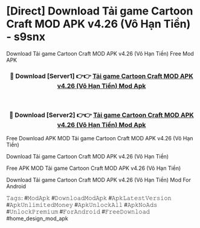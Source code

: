 # [Direct] Download Tải game Cartoon Craft MOD APK v4.26 (Vô Hạn Tiền) - s9snx
Download Tải game Cartoon Craft MOD APK v4.26 (Vô Hạn Tiền) Free Mod APK

<div align="center">
<h3>🔴 Download [Server1] 👉👉 <a href="https://apk-comot.site?title=Tải_game_Cartoon_Craft_MOD_APK_v4.26_(Vô_Hạn_Tiền)">Tải game Cartoon Craft MOD APK v4.26 (Vô Hạn Tiền) Mod Apk</a></h3><br>

<h3>🔴 Download [Server2] 👉👉 <a href="https://apk-comot.site?title=Tải_game_Cartoon_Craft_MOD_APK_v4.26_(Vô_Hạn_Tiền)">Tải game Cartoon Craft MOD APK v4.26 (Vô Hạn Tiền) Mod Apk</a></h3>
</div>


Free Download APK MOD Tải game Cartoon Craft MOD APK v4.26 (Vô Hạn Tiền)

Download Tải game Cartoon Craft MOD APK v4.26 (Vô Hạn Tiền) 

Free APK MOD Tải game Cartoon Craft MOD APK v4.26 (Vô Hạn Tiền) 

Download Tải game Cartoon Craft MOD APK v4.26 (Vô Hạn Tiền) Mod For Android

𝚃𝚊𝚐𝚜: #𝙼𝚘𝚍𝙰𝚙𝚔 #𝙳𝚘𝚠𝚗𝚕𝚘𝚊𝚍𝙼𝚘𝚍𝙰𝚙𝚔 #𝙰𝚙𝚔𝙻𝚊𝚝𝚎𝚜𝚝𝚅𝚎𝚛𝚜𝚒𝚘𝚗 #𝙰𝚙𝚔𝚄𝚗𝚕𝚒𝚖𝚒𝚝𝚎𝚍𝙼𝚘𝚗𝚎𝚢 #𝙰𝚙𝚔𝚄𝚗𝚕𝚘𝚌𝚔𝙰𝚕𝚕 #𝙰𝚙𝚔𝙽𝚘𝙰𝚍𝚜 #𝚄𝚗𝚕𝚘𝚌𝚔𝙿𝚛𝚎𝚖𝚒𝚞𝚖 #𝙵𝚘𝚛𝙰𝚗𝚍𝚛𝚘𝚒𝚍 #𝙵𝚛𝚎𝚎𝙳𝚘𝚠𝚗𝚕𝚘𝚊𝚍 #home_design_mod_apk